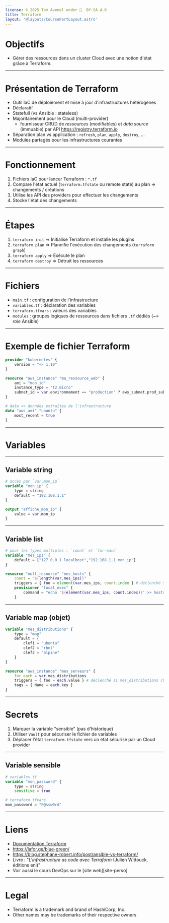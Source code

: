 ```yaml
---
license: © 2025 Tom Avenel under 󰵫  BY-SA 4.0
title: Terraform
layout: '@layouts/CoursePartLayout.astro'
---
```


# Objectifs
 
- Gérer des ressources dans un cluster Cloud avec une notion d'état grâce à Terraform.

---

# Présentation de Terraform

- Outil IaC de déploiement et mise à jour d'infrastructures hétérogènes
- Déclaratif
- Statefull (vs Ansible : stateless)
- Majoritairement pour le Cloud (multi-provider)
  - fournisseur CRUD de _ressources_ (modifiables) et _data source_ (immuable) par API <https://registry.terraform.io>
- Séparation plan vs application : `refresh`, `plan`, `apply`, `destroy`, …
- Modules partagés pour les infrastructures courantes

---

# Fonctionnement

1. Fichiers IaC pour lancer Terraform : `*.tf`
1. Compare l'état actuel (`terraform.tfstate` ou remote state) au plan => changements / créations
1. Utilise les API des providers pour effectuer les changements
1. Stocke l'état des changements

---

# Étapes

1. `terraform init` => Initialise Terraform et installe les plugins
1. `terraform plan` => Plannifie l'exécution des changements (`terraform graph`)
1. `terraform apply` => Exécute le plan
1. `terraform destroy` => Détruit les ressources

---

# Fichiers

- `main.tf` : configuration de l'infrastructure
- `variables.tf` : déclaration des variables
- `terraform.tfvars` : valeurs des variables
- `modules` : groupes logiques de ressources dans fichiers `.tf` dédiés (~= _role_ Ansible)

---

# Exemple de fichier Terraform

```tf
provider "kubernetes" {
    version = "~> 1.10"
}

resource "aws_instance" "ma_ressource_web" {
    ami = "mon_id"
    instance_type = "t2.micro"
    subnet_id = var.environnement == "production" ? aws_subnet.prod_subnet.id : aws_subnet.dev_subnet.id
}

# data => données extraites de l'infrastructure
data "aws_ami" "ubuntu" {
    most_recent = true
}
```

---

# Variables

---

## Variable string

```tf
# accès par `var.mon_ip`
variable "mon_ip" {
    type = string
    default = "192.168.1.1"
}

output "affiche_mon_ip" {
    value = var.mon_ip
}
```

---

## Variable list

```tf
# pour les types multiples : `count` et `for-each`
variable "mes_ips" {
    default = ["127.0.0.1 localhost","192.168.1.1 mon_ip"]
}

resource "null_resource" "mes_hosts" {
    count = "${length(var.mes_ips)}"
    triggers = { foo = element(var.mes_ips, count.index } # déclenché si mes_ips change
    provisioner "local_exec" {
        command = "echo '${element(var.mes_ips, count.index)}' >> hosts.txt"
    }
```

---

## Variable map (objet)

```tf
variable "mes_distributions" {
    type = "map"
    default = {
        clef1 = "ubuntu"
        clef2 = "rhel"
        clef3 = "alpine"
    }
}

resource "aws_instance" "mes_serveurs" {
    for_each = var.mes_distributions
    triggers = { foo = each.value } # déclenché si mes_distributions change
    tags = { Name = each.key }
}
```

---

# Secrets

1. Marquer la variable "sensible" (pas d'historique)
1. Utiliser `Vault` pour sécuriser le fichier de variables
1. Déplacer l'état `terraform.tfstate` vers un état sécurisé par un Cloud provider

---

## Variable sensible

```tf
# variables.tf
variable "mon_password" {
    type = string
    sensitive = true
```

```tf
# terraform.tfvars
mon_password = "P@ssw0rd"
```

---

<!-- class: liens -->
# Liens

- [Documentation Terraform](https://developer.hashicorp.com/terraform?product_intent=terraform)
- <https://lafor.ge/blue-green/>
- <https://blog.stephane-robert.info/post/ansible-vs-terraform/>
- Livre : "_L'infrastructure as code avec Terraform_ (Julien Wittouck, éditions eni)"
- Voir aussi le cours DevOps sur le [site web][site-perso]

---

# Legal 

- Terraform is a trademark and brand of HashiCorp, Inc.
- Other names may be trademarks of their respective owners

